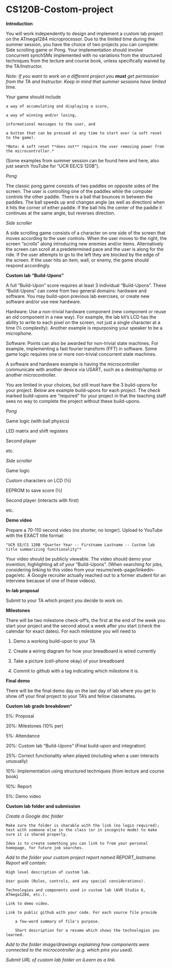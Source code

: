 # CS120B-Costom-project

**Introduction**

You will work independently to design and implement a custom lab project on the ATmega1284 microprocessor. Due to the limited time during the summer session, you have the choice of two projects you can complete: Side scrolling game or Pong. Your implementation should involve concurrent synchSMs implemented with no variations from the structured techniques from the lecture and course book, unless specifically waived by the TA/Instructor. 

*Note: If you want to work on a different project you **must** get permission from the TA and Instructor. Keep in mind that summer sessions have limited time.*

Your game should include 

	a way of accumulating and displaying a score, 
	
	a way of winning and/or losing, 
	
	informational messages to the user, and 
	
	a button that can be pressed at any time to start over (a soft reset to the game). 
	
	*Note: A soft reset **does not** require the user removing power from the microcontroller.*

(Some examples from summer session can be found here and here, also just search YouTube for “UCR EE/CS 120B”).

*Pong*

The classic pong game consists of two paddles on opposite sides of the screen. The user is controlling one of the paddles while the computer controls the other paddle. There is a ball that bounces in between the paddles. The ball speeds up and changes angle (as well as direction) when it hits the corner of either paddle. If the ball hits the center of the paddle it continues at the same angle, but reverses direction. 

*Side scroller*

A side scrolling game consists of a character on one side of the screen that moves according to the user controls. When the user moves to the right, the screen “scrolls” along introducing new enemies and/or items. Alternatively the screen can scroll at a predetermined pace and the user is along for the ride. If the user attempts to go to the left  they are blocked by the edge of the screen. If the user hits an item, wall, or enemy, the game should respond accordingly. 



**Custom lab “Build-Upons”**

A full “Build-Upon” score requires at least 3 individual “Build-Upons”. These “Build-Upons” can come from two general domains: hardware and software. You may build-upon previous lab exercises, or create new software and/or use new hardware.

Hardware: Use a non-trivial hardware component (new component or reuse an old component in a new way). For example, the lab kit’s LCD has the ability to write to each pixel on the screen, not just a single character at a time (½ complexity). Another example is repurposing your speaker to be a microphone.

Software: Points can also be awarded for non-trivial state machines. For example, implementing a fast fourier transform (FFT) in software. Some game logic requires one or more non-trivial concurrent state machines.

A software and hardware example is having the microcontroller communicate with another device via USART, such as a desktop/laptop or another microcontroller.

You are limited in your choices, but still must have the 3 build-upons for your project. Below are example build-upons for each project. The check marked build-upons are “required” for your project in that the teaching staff sees no way to complete the project without these build-upons. 



*Pong*

Game logic (with ball physics)

LED matrix and shift registers

Second player

etc.


*Side scroller*

Game logic

Custom characters on LCD (½)

EEPROM to save score (½)

Second player (interacts with first)

etc.



**Demo video**

Prepare a 70-110 second video (no shorter, no longer). Upload to YouTube with the EXACT title format:

	"UCR EE/CS 120B *Quarter Year -- Firstname Lastname -- Custom lab title summarizing functionality"*

Your video should be publicly viewable. The video should demo your invention, highlighting all of your “Build-Upons”. (When searching for jobs, considering linking to this video from your resume/web-page/linkedin-page/etc. A Google recruiter actually reached out to a former student for an interview because of one of these videos). 


**In-lab proposal**

Submit to your TA which project you decide to work on. 



**Milestones**

There will be two milestone check-off’s, the first at the end of the week you start your project and the second about a week after you start (check the calendar for exact dates). For each milestone you will need to 

1. Demo a working build-upon to your TA

2. Create a wiring diagram for how your breadboard is wired currently

3. Take a picture (cell-phone okay) of your breadboard

4. Commit to github with a tag indicating which milestone it is.



**Final demo**

There will be the final demo day on the last day of lab where you get to show off your final project to your TA’s and fellow classmates. 



**Custom lab grade breakdown***

 5%: Proposal
 
20%: Milestones (10% per)

 5%: Attendance
 
20%: Custom lab “Build-Upons” (Final build-upon and integration)

25%: Correct functionality when played (including when a user interacts unusually)

10%: Implementation using structured techniques (from lecture and course book)

10%: Report

 5%: Demo video
 
 
 
**Custom lab folder and submission**

*Create a Google doc folder*

	Make sure the folder is sharable with the link (no login required); test with someone else in the class (or in incognito mode) to make sure it is shared properly.

	Idea is to create something you can link to from your personal homepage, for future job searches.


*Add to the folder your custom project report named REPORT_lastname. Report will contain:*

	High level description of custom lab.

	User guide (Rules, controls, and any special considerations).

	Technologies and components used in custom lab (AVR Studio 6, ATmega1284, etc.).

	Link to demo video.

	Link to public github with your code. For each source file provide

		a few-word summary of file's purpose.

		Short description for a resume which shows the technologies you learned.
		

*Add to the folder image/drawings explaining how components were connected to the microcontroller (e.g. which pins you used).*

*Submit URL of custom lab folder on iLearn as a link.*

